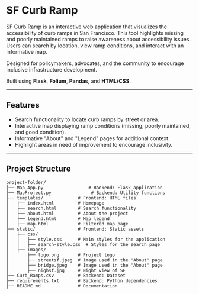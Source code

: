 # SF Curb Ramp

SF Curb Ramp is an interactive web application that visualizes the accessibility of curb ramps in San Francisco. This tool highlights missing and poorly maintained ramps to raise awareness about accessibility issues. Users can search by location, view ramp conditions, and interact with an informative map.

Designed for policymakers, advocates, and the community to encourage inclusive infrastructure development.

Built using **Flask**, **Folium**, **Pandas**, and **HTML/CSS**.

---

## Features
- Search functionality to locate curb ramps by street or area.
- Interactive map displaying ramp conditions (missing, poorly maintained, and good condition).
- Informative "About" and "Legend" pages for additional context.
- Highlight areas in need of improvement to encourage inclusivity.

---

## Project Structure

```plaintext
project-folder/
├── Map_App.py                 # Backend: Flask application
├── MapProject.py               # Backend: Utility functions
├── templates/             # Frontend: HTML files
│   ├── index.html         # Homepage
│   ├── search.html        # Search functionality
│   ├── about.html         # About the project
│   ├── legend.html        # Map legend
│   ├── map.html           # Filtered map page
├── static/                # Frontend: Static assets
│   ├── css/
│   │   ├── style.css      # Main styles for the application
│   │   ├── search-style.css  # Styles for the search page
│   ├── images/
│       ├── logo.png       # Project logo
│       ├── streetsf.jpeg  # Image used in the "About" page
│       ├── bridge.jpeg    # Image used in the "About" page
│       ├── nighsf.jpg     # Night view of SF
├── Curb_Ramps.csv         # Backend: Dataset
├── requirements.txt       # Backend: Python dependencies
├── README.md              # Documentation
